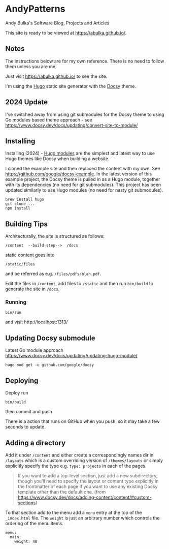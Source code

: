 # AndyPatterns

Andy Bulka's Software Blog, Projects and Articles

This site is ready to be viewed at https://abulka.github.io/.

## Notes
The instructions below are for my own reference.  There is no need to follow them unless you are me. 

Just visit https://abulka.github.io/ to see the site.

I'm using the [Hugo](https://gohugo.io/) static site generator with the [Docsy](https://www.docsy.dev/) theme.

## 2024 Update

I've switched away from using git submodules for the Docsy theme to using Go modules based theme approach - see https://www.docsy.dev/docs/updating/convert-site-to-module/

## Installing

Installing (2024) - [Hugo modules](https://gohugo.io/hugo-modules/) are the simplest and latest way to use Hugo themes like Docsy when building a website. 

I cloned the example site and then replaced the content with my own. See 
https://github.com/google/docsy-example. In the latest version of this example project, the Docsy theme is pulled in as a Hugo module, together with its dependencies (no need for git submodules). This project has been updated similarly to use Hugo modules (no need for nasty git submodules). 

    brew install hugo
    git clone ...
    npm install

## Building Tips

Architecturally, the site is structured as follows:

    /content  --build-step-->  /docs

static content goes into

    /static/files

and be referred as e.g. `/files/pdfs/blah.pdf`.

Edit the files in `/content`, add files to `/static` and then run `bin/build` to generate the site in `/docs`. 

### Running

    bin/run

and visit
http://localhost:1313/ 

## Updating Docsy submodule
Latest Go module approach
https://www.docsy.dev/docs/updating/updating-hugo-module/

    hugo mod get -u github.com/google/docsy

## Deploying

Deploy
run

    bin/build

then commit and push

There is a action that runs on GitHub when you push, so it may take a few seconds to update.

## Adding a directory

Add it under `/content` and either create a correspondingly names dir in `/layouts` which is a custom overriding version of `/themes/layouts` or simply explicitly specify the type e.g. `type: projects` in each of the pages.

> If you want to add a top-level section, just add a new subdirectory, though you’ll need to specify the layout or content type explicitly in the frontmatter of each page if you want to use any existing Docsy template other than the default one. (from https://www.docsy.dev/docs/adding-content/content/#custom-sections)

To that section add to the menu add a `menu` entry at the top of the `_index.html` file.  The `weight` is just an arbitrary number which controls the ordering of the menu items. 

    menu:
      main:
        weight: 40
